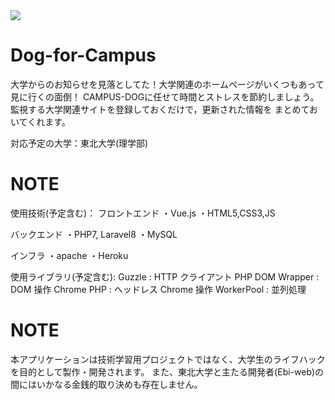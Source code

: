 <img src='https://www.tohoku.ac.jp/japanese/share/img/logo_header.png'>

# Dog-for-Campus
大学からのお知らせを見落としてた！大学関連のホームページがいくつもあって見に行くの面倒！
CAMPUS-DOGに任せて時間とストレスを節約しましょう。監視する大学関連サイトを登録しておくだけで，更新された情報を
まとめておいてくれます。

対応予定の大学：東北大学(理学部)
# NOTE
使用技術(予定含む)：
フロントエンド
・Vue.js
・HTML5,CSS3,JS

バックエンド
・PHP7, Laravel8
・MySQL

インフラ
・apache
・Heroku

使用ライブラリ(予定含む):
Guzzle : HTTP クライアント
PHP DOM Wrapper : DOM 操作
Chrome PHP : ヘッドレス Chrome 操作
WorkerPool : 並列処理

# NOTE
本アプリケーションは技術学習用プロジェクトではなく、大学生のライフハックを目的として製作・開発されます。
また、東北大学と主たる開発者(Ebi-web)の間にはいかなる金銭的取り決めも存在しません。
